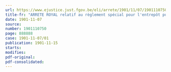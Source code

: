 ```yaml
---
url: https://www.ejustice.just.fgov.be/eli/arrete/1901/11/07/1901110750/justel
title-fr: "ARRETE ROYAL relatif au règlement spécial pour l'entrepôt public d'Ath"
date: 1901-11-07
source:
number: 1901110750
page: 888888
case: 1901-11-07/01
publication: 1901-11-15
starts:
modifies:
pdf-original:
pdf-consolidated:
---
```


